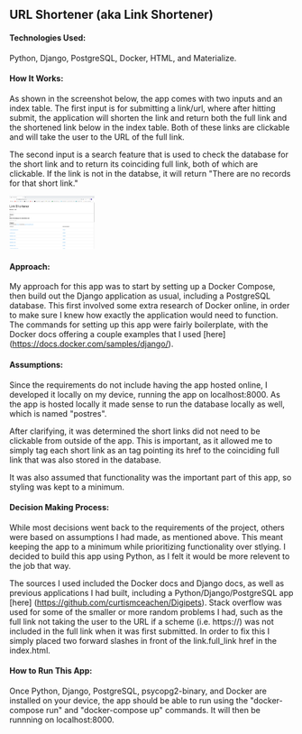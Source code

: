 ## URL Shortener (aka Link Shortener)

#### Technologies Used:
Python, Django, PostgreSQL, Docker, HTML, and Materialize.

#### How It Works:
As shown in the screenshot below, the app comes with two inputs and an index table. The first input is for submitting a link/url, where after hitting submit, the application will shorten the link and return both the full link and the shortened link below in the index table. Both of these links are clickable and will take the user to the URL of the full link.

The second input is a search feature that is used to check the database for the short link and to return its coinciding full link, both of which are clickable. If the link is not in the databse, it will return "There are no records for that short link."

<p float="middle">
    <img src="/main_app/static/screenshots/LinkShortenerSS.PNG?raw=true" width="30%" height="30%">
</p>

#### Approach:
My approach for this app was to start by setting up a Docker Compose, then build out the Django application as usual, including a PostgreSQL database. This first involved some extra research of Docker online, in order to make sure I knew how exactly the application would need to function. The commands for setting up this app were fairly boilerplate, with the Docker docs offering a couple examples that I used [here] (https://docs.docker.com/samples/django/). 

#### Assumptions:
Since the requirements do not include having the app hosted online, I developed it locally on my device, running the app on localhost:8000. As the app is hosted locally it made sense to run the database locally as well, which is named "postres".

After clarifying, it was determined the short links did not need to be clickable from outside of the app. This is important, as it allowed me to simply tag each short link as an <a> tag pointing its href to the coinciding full link that was also stored in the database.

It was also assumed that functionality was the important part of this app, so styling was kept to a minimum.

#### Decision Making Process:
While most decisions went back to the requirements of the project, others were based on assumptions I had made, as mentioned above. This meant keeping the app to a minimum while prioritizing functionality over stlying. I decided to build this app using Python, as I felt it would be more relevent to the job that way.

The sources I used included the Docker docs and Django docs, as well as previous applications I had built, including a Python/Django/PostgreSQL app [here] (https://github.com/curtismceachen/Digipets). Stack overflow was used for some of the smaller or more random problems I had, such as the full link not taking the user to the URL if a scheme (i.e. https://) was not included in the full link when it was first submitted. In order to fix this I simply placed two forward slashes in front of the link.full_link href in the index.html.

#### How to Run This App:
Once Python, Django, PostgreSQL, psycopg2-binary, and Docker are installed on your device, the app should be able to run using the "docker-compose run" and "docker-compose up" commands. It will then be runnning on localhost:8000.



